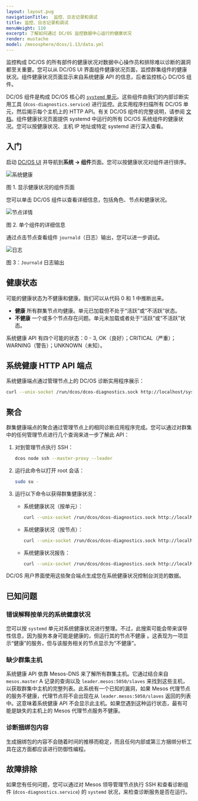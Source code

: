 ```yaml
---
layout: layout.pug
navigationTitle:  监控、日志记录和调试
title: 监控、日志记录和调试
menuWeight: 110
excerpt: 了解如何通过 DC/OS 监控数据中心运行的健康状况
render: mustache
model: /mesosphere/dcos/1.13/data.yml
---
```



监控构成 DC/OS 的所有部件的健康状况对数据中心操作员和排除难以诊断的漏洞都至关重要。您可以从 DC/OS UI 界面组件健康状况页面，监控群集组件的健康状况。组件健康状况页面显示来自系统健康 API 的信息，后者监控核心 DC/OS 组件。

DC/OS 组件是构成 DC/OS 核心的 [`systemd` 单元](https://www.freedesktop.org/wiki/Software/systemd/)。这些组件由我们的内部诊断实用工具 (`dcos-diagnostics.service`) 进行监控。此实用程序扫描所有 DC/OS 单元，然后揭示每个主机上的 HTTP API。有关 DC/OS 组件的完整说明，请参阅 [文档](/mesosphere/dcos/1.13/overview/architecture/components/)。组件健康状况页面提供 systemd 中运行的所有 DC/OS 系统组件的健康状况。您可以按健康状况、主机 IP 地址或特定 systemd 进行深入查看。

## 入门

启动 [DC/OS UI](/mesosphere/dcos/1.13/gui/) 并导航到**系统 -> 组件**页面。您可以按健康状况对组件进行排序。

![系统健康](/mesosphere/dcos/1.13/img/GUI-Components-List_View-1_12.png)

图 1. 显示健康状况的组件页面

您可以单击 DC/OS 组件以查看详细信息，包括角色、节点和健康状况。

![节点详情](/mesosphere/dcos/1.13/img/GUI-Components-Compenent_Detail_View-1_12.png)

图 2. 单个组件的详细信息

通过点击节点查看组件 `journald`（日志）输出，您可以进一步调试。

![日志](/mesosphere/dcos/1.13/img/GUI-Components-Individual_Node_Detail_View-1_12.png)

图 3：`Journald` 日志输出

## 健康状态

可能的健康状态为不健康和健康。我们可以从代码 0 和 1 中推断出来。

* **健康** 所有群集节点均健康。单元已加载但不处于“活跃”或“不活跃”状态。
* **不健康** 一个或多个节点存在问题。单元未加载或者处于“活跃”或“不活跃”状态。

系统健康 API 有四个可能的状态：0 - 3, OK（良好）；CRITICAL（严重）； WARNING（警告）；UNKNOWN（未知）。

## 系统健康 HTTP API 端点

系统健康端点通过管理节点上的 DC/OS 诊断实用程序展示：

```bash
curl --unix-socket /run/dcos/dcos-diagnostics.sock http://localhost/system/health/v1
```

## 聚合

群集健康端点的聚合通过管理节点上的相同诊断应用程序完成。您可以通过对群集中的任何管理节点进行几个查询来进一步了解此 API：

1. 对到管理节点执行 SSH：

    ```bash
    dcos node ssh --master-proxy --leader
    ```
1. 运行此命令以打开 root 会话：

    ```bash
    sudo su -
    ```
1. 运行以下命令以获得群集健康状况：

    - 系统健康状况（按单元）：

       ```bash
       curl --unix-socket /run/dcos/dcos-diagnostics.sock http://localhost/system/health/v1/units
       ```
    - 系统健康状况（按节点）：

       ```bash
       curl --unix-socket /run/dcos/dcos-diagnostics.sock http://localhost/system/health/v1/nodes
       ```
    - 系统健康状况报告：

       ```bash
       curl --unix-socket /run/dcos/dcos-diagnostics.sock http://localhost/system/health/v1/report
       ```

DC/OS 用户界面使用这些聚合端点生成您在系统健康状况控制台浏览的数据。

## 已知问题

### 错误解释按单元的系统健康状况

您可以按 `systemd` 单元对系统健康状况进行整理。不过，此搜索可能会带来误导性信息，因为服务本身可能是健康的，但运行其的节点不健康 。这表现为一项显示“健康”的服务，但与该服务相关的节点显示为“不健康”。

### 缺少群集主机

系统健康 API 依靠 Mesos-DNS 来了解所有群集主机。它通过结合来自 `mesos.master` A 记录的查询以及 `leader.mesos:5050/slaves` 来找到这些主机，以获取群集中主机的完整列表。此系统有一个已知的漏洞，如果 Mesos 代理节点的服务不健康，代理节点将不会出现在从 `leader.mesos:5050/slaves` 返回的列表中。这意味着系统健康 API 不会显示此主机。如果您遇到这种运行状态，最有可能是缺失的主机上的 Mesos 代理节点服务不健康。

### 诊断捆绑包内容

生成捆绑包的内容不会随着时间的推移而稳定，而且任何内部或第三方捆绑分析工具在这方面都应该进行防御性编程。

## 故障排除

如果您有任何问题，您可以通过对 Mesos 领导管理节点执行 SSH 和查看诊断组件 (`dcos-diagnostics.service`) 的 `systemd` 状况，来检查诊断服务是否在运行。


 [4]: https://www.freedesktop.org/wiki/Software/systemd/
 [5]: http://erlang.org/doc/man/epmd.html
 [6]: /mesosphere/dcos/1.13/security/
 [7]: /mesosphere/dcos/1.13/networking/load-balancing-vips/
 [8]: /mesosphere/dcos/1.13/overview/concepts/#private-agent-node
 [9]: /mesosphere/dcos/1.13/overview/concepts/#public-agent-node
 [10]: http://mesos.apache.org/documentation/latest/persistent-volume/
